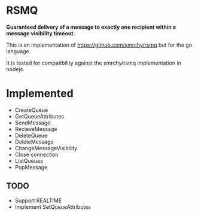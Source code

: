 # RSMQ

**Guaranteed delivery of a message to exactly one recipient within a message visibility timeout.**


This is an implementation of https://github.com/smrchy/rsmq but for the go language.

It is tested for compatibility against the smrchy/rsmq implementation in nodejs.

# Implemented

- CreateQueue
- GetQueueAttributes
- SendMessage
- RecieveMessage
- DeleteQueue
- DeleteMessage
- ChangeMessageVisibility
- Close connection
- ListQueues
- PopMessage

## TODO

- Support REALTIME
- Implement SetQueueAttributes
